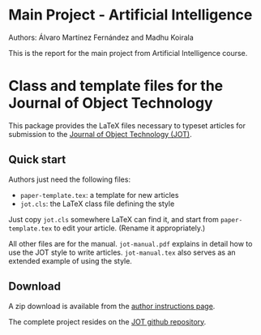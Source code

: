 # Main Project - Artificial Intelligence
Authors:
Álvaro Martínez Fernández and Madhu Koirala

This is the report for the main project from Artificial Intelligence course.

<h1 id="class_and_template_files_for_the_journal_of_object_technology">Class and template files for the Journal of Object Technology</h1>

<p>This package provides the LaTeX files necessary to typeset articles for submission to the <a href="http://www.jot.fm">Journal of Object Technology (JOT)</a>.</p>

<h2 id="quick_start">Quick start</h2>

<p>Authors just need the following files:</p>

<ul>
<li><code>paper-template.tex</code>: a template for new articles</li>
<li><code>jot.cls</code>: the LaTeX class file defining the style</li>
</ul>

<p>Just copy <code>jot.cls</code> somewhere LaTeX can find it, and start from <code>paper-template.tex</code> to edit your article. (Rename it appropriately.)</p>

<p>All other files are for the manual.  <code>jot-manual.pdf</code> explains in detail how to use the JOT style to write articles.  <code>jot-manual.tex</code> also serves as an extended example of using the style.</p>

<h2 id="download">Download</h2>

<p>A zip download is available from the <a href="http://www.jot.fm/authors.html">author instructions page</a>.</p>

<p>The complete project resides on the <a href="https://github.com/jotfm/jot">JOT github repository</a>.</p>
